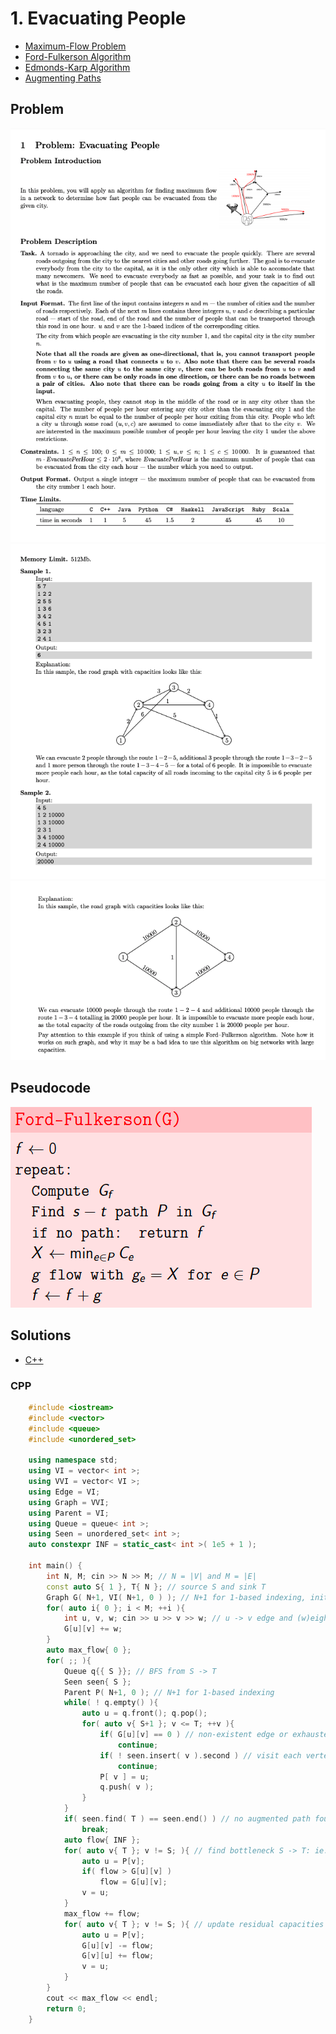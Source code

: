 # 1. Evacuating People
* [Maximum-Flow Problem](https://en.wikipedia.org/wiki/Maximum_flow_problem)
* [Ford-Fulkerson Algorithm](https://en.wikipedia.org/wiki/Ford-Fulkerson_algorithm)
* [Edmonds-Karp Algorithm](https://en.wikipedia.org/wiki/Edmonds-Karp_algorithm)
* [Augmenting Paths](https://en.wikipedia.org/wiki/Flow_network#Augmenting_paths)

## Problem
![](docs/1_evacuating_people1.png)
![](docs/1_evacuating_people2.png)
![](docs/1_evacuating_people3.png)

## Pseudocode
![](docs/1_pseudo1_ford_fulkerson.png)

## Solutions
* [C++](#cpp)

### CPP
```cpp
    #include <iostream>
    #include <vector>
    #include <queue>
    #include <unordered_set>
    
    using namespace std;
    using VI = vector< int >;
    using VVI = vector< VI >;
    using Edge = VI;
    using Graph = VVI;
    using Parent = VI;
    using Queue = queue< int >;
    using Seen = unordered_set< int >;
    auto constexpr INF = static_cast< int >( 1e5 + 1 );
    
    int main() {
        int N, M; cin >> N >> M; // N = |V| and M = |E|
        const auto S{ 1 }, T{ N }; // source S and sink T
        Graph G( N+1, VI( N+1, 0 ) ); // N+1 for 1-based indexing, initialize each edge weight to 0
        for( auto i{ 0 }; i < M; ++i ){
            int u, v, w; cin >> u >> v >> w; // u -> v edge and (w)eighted capacity of the u -> v edge
            G[u][v] += w;
        }
        auto max_flow{ 0 };
        for( ;; ){
            Queue q{{ S }}; // BFS from S -> T
            Seen seen{ S };
            Parent P( N+1, 0 ); // N+1 for 1-based indexing
            while( ! q.empty() ){
                auto u = q.front(); q.pop();
                for( auto v{ S+1 }; v <= T; ++v ){
                    if( G[u][v] == 0 ) // non-existent edge or exhausted edge capacity
                        continue;
                    if( ! seen.insert( v ).second ) // visit each vertex once
                        continue;
                    P[ v ] = u;
                    q.push( v );
                }
            }
            if( seen.find( T ) == seen.end() ) // no augmented path found from S -> T
                break;
            auto flow{ INF };
            for( auto v{ T }; v != S; ){ // find bottleneck S -> T: ie. the minimum edge capacity along the path
                auto u = P[v];
                if( flow > G[u][v] )
                    flow = G[u][v];
                v = u;
            }
            max_flow += flow;
            for( auto v{ T }; v != S; ){ // update residual capacities of the edges and reverse edges along the path
                auto u = P[v];
                G[u][v] -= flow;
                G[v][u] += flow;
                v = u;
            }
        }
        cout << max_flow << endl;
        return 0;
    }
```
